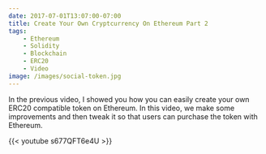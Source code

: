 ```yaml
---
date: 2017-07-01T13:07:00-07:00
title: Create Your Own Cryptcurrency On Ethereum Part 2
tags:
    - Ethereum
    - Solidity
    - Blockchain
    - ERC20
    - Video
image: /images/social-token.jpg
---
```


In the previous video, I showed you how you can easily create your own ERC20 compatible token on Ethereum. In this video, we make some improvements and then tweak it so that users can purchase the token with Ethereum.

{{< youtube s677QFT6e4U >}}
